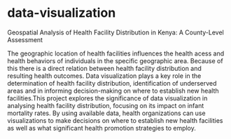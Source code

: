 # data-visualization
Geospatial Analysis of Health Facility Distribution in Kenya:  A County-Level Assessment

The geographic location of health facilities influences the health acess and health behaviors of individuals in the 
specific geographic area. Because of this there is a direct relation between health facility distribution and resulting health outcomes. 
Data visualization plays a key role in the determination of health facility distribution, identification of underserved areas and in 
informing decision-making on where to establish new health facilities.This project explores the significance of data visualization in 
analysing health facility distribution, focusing on its impact on infant mortality rates. By using available data, health organizations 
can use visualizations to make decisions on where to establish new health facilities as well as what significant health promotion 
strategies to employ.  
